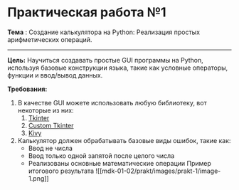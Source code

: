  # Практическая работа №1
 **Тема** : Создание калькулятора на Python: Реализация простых арифметических операций. 

---

**Цель:**  Научиться создавать простые GUI программы на Python, используя базовые конструкции языка, такие как условные операторы, функции и ввод/вывод данных.

**Требования:**
1. В качестве GUI можете использовать любую библиотеку, вот некоторые из них:
	1. [Tkinter](https://metanit.com/python/tkinter/)
	2. [Custom Tkinter](https://customtkinter.tomschimansky.com/)
	3. [Kivy](https://kivy.org/)
2. Калькулятор должен обрабатывать базовые виды ошибок, такие как:
	- Ввод не числа
	- Ввод только одной запятой после целого числа
	- Реализованы основные математические операции
Пример итогового результата 
![[mdk-01-02/prakt/images/prakt-1/image-1.png]]